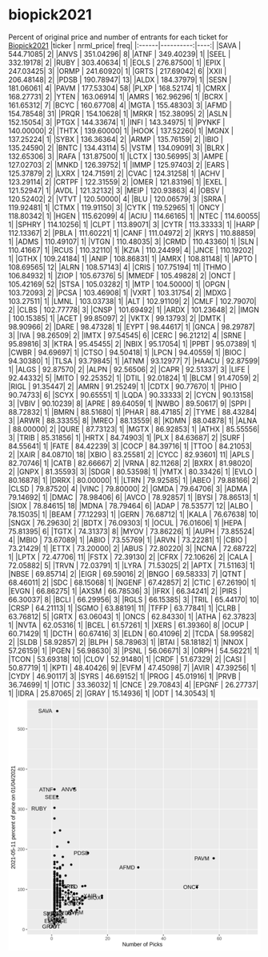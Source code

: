 # biopick2021
Percent of original price and number of entrants for each ticket for [Biopick2021](https://twitter.com/hashtag/Biopick2021)
|ticker | nrml_price| freq|
|:------|----------:|----:|
|SAVA   |  544.71085|    2|
|ANVS   |  351.04296|    8|
|ATNF   |  349.40239|    1|
|SEEL   |  332.19178|    2|
|RUBY   |  303.40634|    1|
|EOLS   |  276.87500|    1|
|EPIX   |  247.03425|    3|
|ORMP   |  241.60920|    1|
|GRTS   |  217.69042|    6|
|XXII   |  206.48148|    2|
|PDSB   |  190.78947|   13|
|ALDX   |  184.37979|    1|
|SESN   |  181.06061|    4|
|PAVM   |  177.53304|   58|
|PLXP   |  168.52174|    1|
|CMRX   |  168.27731|    2|
|YTEN   |  163.06914|    1|
|AMRS   |  162.96296|    1|
|BCRX   |  161.65312|    7|
|BCYC   |  160.67708|    4|
|MGTA   |  155.48303|    3|
|AFMD   |  154.78548|   31|
|PRQR   |  154.10628|    1|
|MRKR   |  152.38095|    2|
|ASLN   |  152.15054|    3|
|PTGX   |  144.33674|    1|
|INFI   |  143.34975|    1|
|PYNKF  |  140.00000|    2|
|THTX   |  139.60000|    1|
|HOOK   |  137.52260|    1|
|MGNX   |  137.25224|    1|
|SYBX   |  136.36364|    2|
|ARMP   |  135.76159|    2|
|IBIO   |  135.24590|    2|
|BNTC   |  134.43114|    5|
|VSTM   |  134.09091|    3|
|BLRX   |  132.65306|    3|
|RAFA   |  131.87500|    1|
|LCTX   |  130.56995|    3|
|AMPE   |  127.02703|    2|
|MNKD   |  126.39752|    1|
|IMMP   |  125.97403|    2|
|EARS   |  125.37879|    2|
|LXRX   |  124.71591|    2|
|CVAC   |  124.31258|    1|
|ACHV   |  123.29114|    2|
|CRTPF  |  122.31559|    2|
|OMER   |  121.83196|    1|
|EXEL   |  121.52947|    1|
|AVDL   |  121.32132|    3|
|MEIP   |  120.93863|    4|
|OBSV   |  120.52402|    2|
|VTVT   |  120.50000|    4|
|BLU    |  120.06579|    3|
|SRRA   |  119.92481|    1|
|CTMX   |  119.91150|    3|
|CYTK   |  119.52965|    1|
|ONCY   |  118.80342|    1|
|HGEN   |  115.62099|    4|
|ACIU   |  114.66165|    1|
|NTEC   |  114.60055|    1|
|SPHRY  |  114.10256|    1|
|CLPT   |  113.89071|    3|
|CYTR   |  113.33333|    1|
|HARP   |  112.13367|    2|
|PBLA   |  111.60221|    1|
|CANF   |  111.04972|    2|
|KRYS   |  110.88859|    1|
|ADMS   |  110.49107|    1|
|VTGN   |  110.48035|    3|
|CRMD   |  110.43360|    1|
|SLN    |  110.41667|    1|
|RCUS   |  110.32110|    1|
|KZIA   |  110.24499|    4|
|JNCE   |  110.19202|    1|
|GTHX   |  109.24184|    1|
|ANIP   |  108.86831|    1|
|AMRX   |  108.81148|    1|
|APTO   |  108.69565|   12|
|ALRN   |  108.57143|    4|
|CRIS   |  107.75194|   11|
|THMO   |  106.84932|    1|
|ZIOP   |  105.67376|    5|
|MMEDF  |  105.49828|    2|
|ONCT   |  105.42169|   52|
|STSA   |  105.03282|    1|
|MTP    |  104.50000|    1|
|OPGN   |  103.72093|    2|
|PCSA   |  103.46908|    1|
|VXRT   |  103.31754|    2|
|MDXG   |  103.27511|    1|
|LMNL   |  103.03738|    1|
|ALT    |  102.91109|    2|
|CMLF   |  102.79070|    2|
|CLBS   |  102.77778|    3|
|CNSP   |  101.69492|    1|
|ARDX   |  101.23648|    2|
|IMGN   |  100.15385|    1|
|ACET   |   99.85097|    2|
|VKTX   |   99.13793|    2|
|DMTK   |   98.90966|    2|
|DARE   |   98.47328|    1|
|EYPT   |   98.44617|    1|
|GNCA   |   98.29787|    3|
|IVA    |   98.26509|    2|
|IMTX   |   97.54545|    6|
|CERC   |   96.21212|    4|
|SRNE   |   95.89816|    3|
|KTRA   |   95.45455|    2|
|NBIX   |   95.17054|    1|
|PPBT   |   95.07389|    1|
|CWBR   |   94.69697|    1|
|CTSO   |   94.50418|    1|
|LPCN   |   94.40559|    1|
|BIOC   |   94.30380|    1|
|TLSA   |   93.79845|    1|
|ATNM   |   93.12977|    7|
|HAACU  |   92.87599|    1|
|ALGS   |   92.87570|    2|
|ALPN   |   92.56506|    2|
|CAPR   |   92.51337|    3|
|LIFE   |   92.44332|    5|
|MITO   |   92.25352|    1|
|DTIL   |   92.01824|    1|
|BLCM   |   91.47059|    2|
|RIGL   |   91.35447|    2|
|AMRN   |   91.25249|    1|
|CDTX   |   90.77670|    1|
|PHIO   |   90.74733|    6|
|SCYX   |   90.65551|    1|
|LQDA   |   90.33333|    2|
|CYCN   |   90.13158|    3|
|VBIV   |   90.10239|    8|
|APRE   |   89.64059|    1|
|NWBO   |   89.50617|    9|
|SPPI   |   88.72832|    1|
|BMRN   |   88.51680|    1|
|PHAR   |   88.47185|    2|
|TYME   |   88.43284|    3|
|ARWR   |   88.33355|    8|
|MREO   |   88.13559|    8|
|KDMN   |   88.04878|    1|
|ALNA   |   88.00000|    2|
|QURE   |   87.73123|    1|
|MGTX   |   86.92853|    1|
|ATHX   |   85.55556|    3|
|TRIB   |   85.31856|    1|
|HRTX   |   84.74903|    1|
|PLX    |   84.63687|    2|
|SURF   |   84.55641|    1|
|FATE   |   84.42239|    3|
|COCP   |   84.39716|    1|
|TTOO   |   84.21053|    2|
|XAIR   |   84.08710|   18|
|XBIO   |   83.25581|    2|
|CYCC   |   82.93601|   11|
|APLS   |   82.70746|    1|
|CATB   |   82.66667|    2|
|VRNA   |   82.11268|    2|
|BXRX   |   81.98020|    2|
|GNPX   |   81.35593|    3|
|SDGR   |   80.53598|    1|
|YMTX   |   80.33426|    1|
|EVLO   |   80.16878|    1|
|DRRX   |   80.00000|    1|
|LTRN   |   79.92585|    1|
|ABEO   |   79.88166|    2|
|CLSD   |   79.87520|    4|
|VINC   |   79.80000|    2|
|GMDA   |   79.64706|    3|
|ADMA   |   79.14692|    1|
|DMAC   |   78.98406|    6|
|AVCO   |   78.92857|    1|
|BYSI   |   78.86513|    1|
|SIOX   |   78.84615|   18|
|MDNA   |   78.79464|    6|
|ADAP   |   78.53577|   12|
|ALBO   |   78.15035|    1|
|BEAM   |   77.12293|    1|
|GERN   |   76.68712|    1|
|KALA   |   76.67638|   10|
|SNGX   |   76.29630|    2|
|BDTX   |   76.09303|    1|
|OCUL   |   76.01606|    1|
|HEPA   |   75.81395|    6|
|TGTX   |   74.31373|    8|
|MYOV   |   73.86226|    1|
|AUPH   |   73.85524|    4|
|MBIO   |   73.67089|    1|
|ABIO   |   73.55769|    1|
|ARVN   |   73.22281|    1|
|CBIO   |   73.21429|    1|
|ETTX   |   73.20000|    2|
|ABUS   |   72.80220|    3|
|NCNA   |   72.68722|    1|
|LPTX   |   72.47706|   11|
|FSTX   |   72.39130|    2|
|CFRX   |   72.10626|    2|
|CALA   |   72.05882|    5|
|TRVN   |   72.03791|    1|
|LYRA   |   71.53025|    2|
|APTX   |   71.51163|    1|
|NBSE   |   69.85714|    2|
|EIGR   |   69.59016|    2|
|BNGO   |   69.58333|    7|
|QTNT   |   68.46011|    2|
|SDC    |   68.15068|    1|
|NGENF  |   67.42857|    2|
|CTIC   |   67.26190|    1|
|EVGN   |   66.86275|    1|
|AXSM   |   66.78536|    3|
|IFRX   |   66.34241|    2|
|PIRS   |   66.30037|    8|
|BCLI   |   66.29956|    3|
|RGLS   |   66.15385|    3|
|TRIL   |   65.44170|   10|
|CRSP   |   64.21113|    1|
|SGMO   |   63.88191|   11|
|TFFP   |   63.77841|    1|
|CLRB   |   63.76812|    5|
|GRTX   |   63.06043|    1|
|ONCS   |   62.84330|    1|
|ATHA   |   62.37823|    1|
|NVTA   |   62.05316|    1|
|BCEL   |   61.57261|    1|
|XERS   |   61.39360|    8|
|OCUP   |   60.71429|    1|
|DCTH   |   60.67416|    3|
|ELDN   |   60.41096|    2|
|TCDA   |   58.99582|    2|
|SLDB   |   58.92857|    2|
|BLPH   |   58.78963|    1|
|BTAI   |   58.18182|    1|
|NNOX   |   57.26159|    1|
|PGEN   |   56.98630|    3|
|PSNL   |   56.06671|    3|
|ORPH   |   54.56221|    1|
|TCON   |   53.69318|   10|
|CLOV   |   52.91480|    1|
|CRDF   |   51.67329|    2|
|CASI   |   50.87719|    1|
|KPTI   |   48.40426|    9|
|EVFM   |   47.45098|    7|
|AVIR   |   47.39256|    1|
|CYDY   |   46.90117|    3|
|SYRS   |   46.69152|    1|
|PROG   |   45.01916|    1|
|PRVB   |   36.74699|    1|
|OTIC   |   33.36032|    1|
|CNCE   |   29.70843|    4|
|EPGNF  |   26.27737|    1|
|IDRA   |   25.87065|    2|
|GRAY   |   15.14936|    1|
|ODT    |   14.30543|    1|
![retvspicks](biopicks.png?raw=true)
